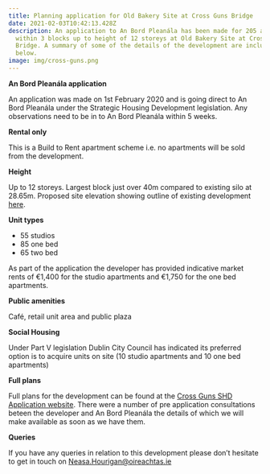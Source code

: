 ```yaml
---
title: Planning application for Old Bakery Site at Cross Guns Bridge
date: 2021-02-03T10:42:13.428Z
description: An application to An Bord Pleanála has been made for 205 apartments
  within 3 blocks up to height of 12 storeys at Old Bakery Site at Cross Guns
  Bridge. A summary of some of the details of the development are included
  below.
image: img/cross-guns.png
---
```

**An Bord Pleanála application**

An application was made on 1st February 2020 and is going direct to An Bord Pleanála under the Strategic Housing Development legislation. Any observations need to be in to An Bord Pleanála within 5 weeks.

**Rental only**

This is a Build to Rent apartment scheme i.e. no apartments will be sold from the development.

**Height**

Up to 12 storeys. Largest block just over 40m compared to existing silo at 28.65m. Proposed site elevation showing outline of existing development [here](https://www.crossgunsshd.ie/sites/default/files/docs/1723A-OMP-ZZ-ZZ-DR-A-2001%20_%20Site%20Elevation%2001%20-%20North%20East%20%28to%20Canal%29.pdf).

**Unit types**

* 55 studios
* 85 one bed
* 65 two bed 

As part of the application the developer has provided indicative market rents of €1,400 for the studio apartments and €1,750 for the one bed apartments.

**Public amenities**

Café, retail unit area and public plaza

**Social Housing**

Under Part V legislation Dublin City Council has indicated its preferred option is to acquire units on site (10 studio apartments and 10 one bed apartments)

**Full plans**

Full plans for the development can be found at the [Cross Guns SHD Application website](https://www.crossgunsshd.ie/).  There were a number of pre application consultations beteen the developer and An Bord Pleanála the details of which we will make available as soon as we have them.

**Queries**

If you have any queries in relation to this development please don’t hesitate to get in touch on [Neasa.Hourigan@oireachtas.ie](mailto:Neasa.Hourigan@oireachtas.ie?subject=Cross%20Guns%20SHD&body=Dear%20Neasa%2C%0D%0A%0D%0A)